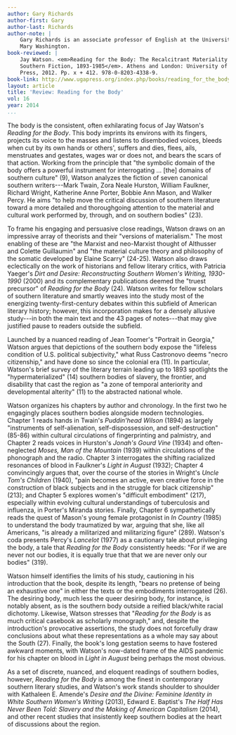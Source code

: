 ```yaml
---
author: Gary Richards
author-first: Gary
author-last: Richards
author-note: |
    Gary Richards is an associate professor of English at the University of
    Mary Washington.
book-reviewed: |
    Jay Watson. <em>Reading for the Body: The Recalcitrant Materiality of
    Southern Fiction, 1893-1985</em>. Athens and London: University of Georgia
    Press, 2012. Pp. x + 412. 978-0-8203-4338-9.
book-link: http://www.ugapress.org/index.php/books/reading_for_the_body/
layout: article
title: 'Review: Reading for the Body'
vol: 16
year: 2014
...
```


The body is the consistent, often exhilarating focus of Jay Watson's
*Reading for the Body*. This body imprints its environs with its
fingers, projects its voice to the masses and listens to disembodied
voices, bleeds when cut by its own hands or others', suffers and dies,
flees, ails, menstruates and gestates, wages war or does not, and bears
the scars of that action. Working from the principle that "the symbolic
domain of the body offers a powerful instrument for interrogating ...
[the] domains of southern culture" (9), Watson analyzes the fiction of
seven canonical southern writers---Mark Twain, Zora Neale Hurston,
William Faulkner, Richard Wright, Katherine Anne Porter, Bobbie Ann
Mason, and Walker Percy. He aims "to help move the critical discussion
of southern literature toward a more detailed and thoroughgoing
attention to the material and cultural work performed by, through, and
on southern bodies" (23).

To frame his engaging and persuasive close readings, Watson draws on an
impressive array of theorists and their "versions of materialism." The
most enabling of these are "the Marxist and neo-Marxist thought of
Althusser and Colette Guillaumin" and "the material culture theory and
philosophy of the somatic developed by Elaine Scarry" (24-25). Watson
also draws eclectically on the work of historians and fellow literary
critics, with Patricia Yaeger's *Dirt and Desire: Reconstructing
Southern Women's Writing, 1930-1990* (2000) and its complementary
publications deemed the "truest precursor" of *Reading for the
Body* (24). Watson writes for fellow scholars of southern literature and
smartly weaves into the study most of the energizing
twenty-first-century debates within this subfield of American literary
history; however, this incorporation makes for a densely allusive
study---in both the main text and the 43 pages of notes---that may give
justified pause to readers outside the subfield.

Launched by a nuanced reading of Jean Toomer's "Portrait in Georgia,"
Watson argues that depictions of the southern body expose the "lifeless
condition of U.S. political subjectivity," what Russ Castronovo
deems "necro citizenship," and have done so since the colonial era (11).
In particular, Watson's brief survey of the literary terrain leading up
to 1893 spotlights the "hypermaterialized" (14) southern bodies of
slavery, the frontier, and disability that cast the region as "a zone of
temporal anteriority and developmental alterity" (11) to the abstracted
national whole.

Watson organizes his chapters by author and chronology. In the first two
he engagingly places southern bodies alongside modern technologies.
Chapter 1 reads hands in Twain's *Puddin'head Wilson* (1894) as largely
"instruments of self-alienation, self-dispossession, and
self-destruction" (85-86) within cultural circulations of fingerprinting
and palmistry, and Chapter 2 reads voices in Hurston's *Jonah's Gourd
Vine* (1934) and often-neglected *Moses, Man of the Mountain* (1939)
within circulations of the phonograph and the radio. Chapter 3
interrogates the shifting racialized resonances of blood in Faulkner's
*Light in August* (1932); Chapter 4 convincingly argues that, over the
course of the stories in Wright's *Uncle Tom's Children* (1940), "pain
becomes an active, even creative force in the construction of black
subjects and in the struggle for black citizenship" (213); and Chapter 5
explores women's "difficult embodiment" (217), especially within
evolving cultural understandings of tuberculosis and influenza, in
Porter's Miranda stories. Finally, Chapter 6 sympathetically reads the
quest of Mason's young female protagonist in *In Country* (1985) to
understand the body traumatized by war, arguing that she, like all
Americans, "is already a militarized and militarizing figure" (289).
Watson's coda presents Percy's *Lancelot* (1977) as a cautionary tale
about privileging the body, a tale that *Reading for the Body*
consistently heeds: "For if we are never not our bodies, it is equally
true that that we are never only our bodies" (319).

Watson himself identifies the limits of his study, cautioning in his
introduction that the book, despite its length, "bears no pretense of
being an exhaustive one" in either the texts or the embodiments
interrogated (26). The desiring body, much less the queer desiring body, for
instance, is notably absent, as is the southern body outside a reified
black/white racial dichotomy. Likewise, Watson stresses that "*Reading
for the Body* is as much critical casebook as scholarly monograph,"
and, despite the introduction's provocative assertions, the study does
not forcefully draw conclusions about what these representations as a
whole may say about the South (27). Finally, the book's long gestation seems
to have fostered awkward moments, with Watson's now-dated frame of the
AIDS pandemic for his chapter on blood in *Light in August* being
perhaps the most obvious.

As a set of discrete, nuanced, and eloquent readings of southern bodies,
however, *Reading for the Body* is among the finest in contemporary
southern literary studies, and Watson's work stands shoulder to shoulder
with Kathaleen E. Amende's *Desire and the Divine: Feminine Identity in
White Southern Women's Writing* (2013), Edward E. Baptist's *The Half
Has Never Been Told: Slavery and the Making of American Capitalism*
(2014), and other recent studies that insistently keep southern bodies
at the heart of discussions about the region.
